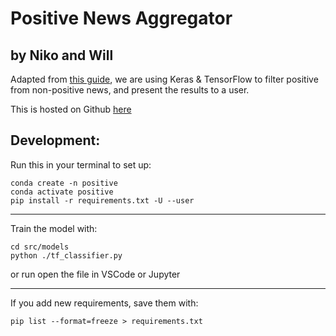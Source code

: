 # Positive News Aggregator

## by Niko and Will

Adapted from [this guide](https://towardsdatascience.com/sentiment-analysis-on-news-headlines-classic-supervised-learning-vs-deep-learning-approach-831ac698e276), we are using Keras & TensorFlow to filter positive from non-positive news, and present the results to a user.

This is hosted on Github [here](https://github.com/willschuerman/positive-news-aggregator)

## Development:

Run this in your terminal to set up:

    conda create -n positive
    conda activate positive
    pip install -r requirements.txt -U --user

---

Train the model with:

    cd src/models
    python ./tf_classifier.py

or run open the file in VSCode or Jupyter

---

If you add new requirements, save them with:

    pip list --format=freeze > requirements.txt
